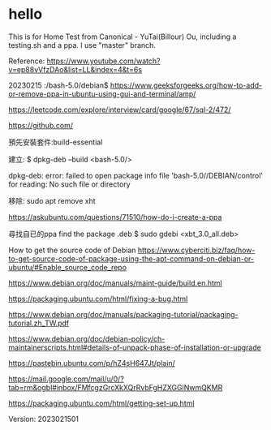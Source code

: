 # hello
This is for Home Test from Canonical - YuTai(Billour) Ou, including a testing.sh and a ppa.
I use "master" branch.


Reference:
https://www.youtube.com/watch?v=ep88vVfzDAo&list=LL&index=4&t=6s

20230215   :/bash-5.0/debian$
https://www.geeksforgeeks.org/how-to-add-or-remove-ppa-in-ubuntu-using-gui-and-terminal/amp/

https://leetcode.com/explore/interview/card/google/67/sql-2/472/

https://github.com/

預先安裝套件:build-essential 


建立:
$ dpkg-deb –build <bash-5.0/>

dpkg-deb: error: failed to open package info file 'bash-5.0//DEBIAN/control' for reading: No such file or directory

移除:
sudo apt remove xht

https://askubuntu.com/questions/71510/how-do-i-create-a-ppa

尋找自已的ppa find the package  .deb
$ sudo gdebi <xbt_3.0_all.deb>

How to get the source code of Debian
https://www.cyberciti.biz/faq/how-to-get-source-code-of-package-using-the-apt-command-on-debian-or-ubuntu/#Enable_source_code_repo



https://www.debian.org/doc/manuals/maint-guide/build.en.html


https://packaging.ubuntu.com/html/fixing-a-bug.html

https://www.debian.org/doc/manuals/packaging-tutorial/packaging-tutorial.zh_TW.pdf

https://www.debian.org/doc/debian-policy/ch-maintainerscripts.html#details-of-unpack-phase-of-installation-or-upgrade

https://pastebin.ubuntu.com/p/hZ4sH647Jt/plain/

https://mail.google.com/mail/u/0/?tab=rm&ogbl#inbox/FMfcgzGrcXkXQrRvbFgHZXGGlNwmQKMR

https://packaging.ubuntu.com/html/getting-set-up.html






Version: 2023021501

